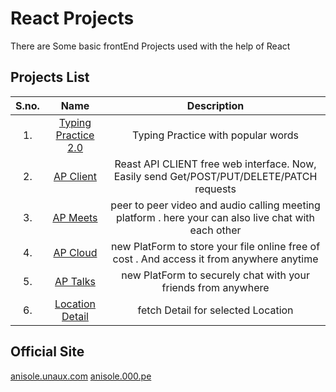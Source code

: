 # React Projects

There are Some basic frontEnd Projects used with the help of React

## Projects List

| S.no.| Name | Description|
|:-----:|:-----:|:--------:|
|1.| [Typing Practice 2.0](https://anisolepro.github.io/ReactProjects/typingPractice2.0/)  | Typing Practice with popular words  |
|2.| [ AP Client ](https://anisolepro.github.io/ReactProjects/apClient/)  | Reast API CLIENT free web interface. Now, Easily send Get/POST/PUT/DELETE/PATCH requests |
|3.| [ AP Meets ](https://anisolepro.github.io/ReactProjects/apMeets/)  | peer to peer video and audio calling meeting platform . here your can also live chat with each other  |
|4.| [ AP Cloud ](https://anisolepro.github.io/ReactProjects/apCloud/)  | new PlatForm to store your file online free of cost . And access it from anywhere anytime   |
|5.| [ AP Talks ](https://anisolepro.github.io/ReactProjects/apTalks/)  | new PlatForm to securely chat with your friends from anywhere   |
|6.| [ Location Detail ](https://anisolepro.github.io/ReactProjects/locationDetail/)  | fetch Detail for selected Location   |



## Official Site

[anisole.unaux.com](https://anisole.unaux.com)
[anisole.000.pe](https://anisole.000.pe)
